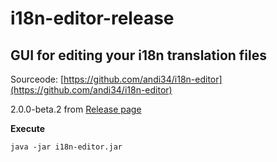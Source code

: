 # i18n-editor-release
## GUI for editing your i18n translation files

Sourceode: [https://github.com/andi34/i18n-editor](https://github.com/andi34/i18n-editor)

2.0.0-beta.2 from [Release page](https://github.com/andi34/i18n-editor/releases)

**Execute**

`java -jar i18n-editor.jar`
